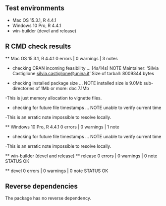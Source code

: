 ## Test environments
* Mac OS 15.3.1, R 4.4.1
* Windows 10 Pro, R 4.4.1
* win-builder (devel and release)

## R CMD check results

** Mac OS 15.3.1, R 4.4.1
0 errors | 0 warnings | 3 notes

* checking CRAN incoming feasibility ... [4s/14s] NOTE
Maintainer: ‘Silvia Castiglione <silvia.castiglione@unina.it>’
Size of tarball: 8009344 bytes

* checking installed package size ... NOTE
  installed size is  9.0Mb
  sub-directories of 1Mb or more:
    doc   7.1Mb
    
-This is just memory allocation to vignette files.


* checking for future file timestamps ... NOTE
unable to verify current time

-This is an erratic note impossible to resolve locally.



** Windows 10 Pro, R 4.4.1
0 errors | 0 warnings | 1 note

* checking for future file timestamps ... NOTE
unable to verify current time

-This is an erratic note impossible to resolve locally.



** win-builder (devel and release)
** release
0 errors | 0 warnings | 0 note
STATUS OK


** devel
0 errors | 0 warnings | 0 note
STATUS OK

## Reverse dependencies

The package has no reverse dependency.

